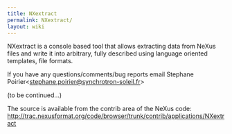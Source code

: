 ```yaml
---
title: NXextract
permalink: NXextract/
layout: wiki
---
```


NXextract is a console based tool that allows extracting data from NeXus
files and write it into arbitrary, fully described using language
oriented templates, file formats.

If you have any questions/comments/bug reports email Stephane
Poirier&lt;stephane.poirier@synchrotron-soleil.fr&gt;

(to be continued...)

The source is available from the contrib area of the NeXus code:
<http://trac.nexusformat.org/code/browser/trunk/contrib/applications/NXextract>
